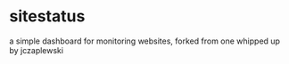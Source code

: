 # sitestatus

a simple dashboard for monitoring websites, forked from one whipped up by jczaplewski
